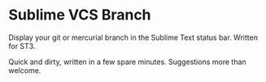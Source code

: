 Sublime VCS Branch
==============

Display your git or mercurial branch in the Sublime Text status bar. Written for ST3.

Quick and dirty, written in a few spare minutes. Suggestions more than welcome.
